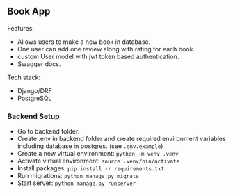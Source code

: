 ## Book App 
Features:
- Allows users to make a new book in database.
- One user can add one review along with rating for each book.
- custom User model with jwt token based authentication.
- Swagger docs. 

Tech stack:
- Django/DRF
- PostgreSQL

### Backend Setup
- Go to backend folder.
- Create .env in backend folder and create required environment variables including database in postgres. (see `.env.example`)
- Create a new virtual environment: `python -m venv .venv`
- Activate virtual environment: `source .venv/bin/activate`
- Install packages: `pip install -r requirements.txt`
- Run migrations: `python manage.py migrate`
- Start server: `python manage.py runserver`
